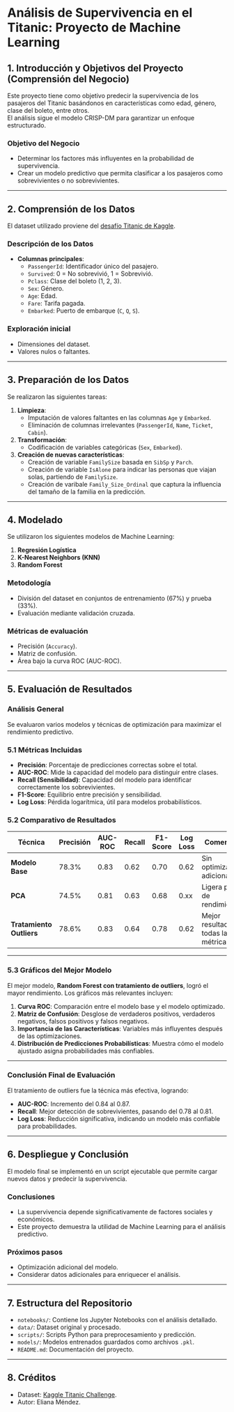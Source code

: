 # **Análisis de Supervivencia en el Titanic: Proyecto de Machine Learning**

## **1. Introducción y Objetivos del Proyecto (Comprensión del Negocio)**  
Este proyecto tiene como objetivo predecir la supervivencia de los pasajeros del Titanic basándonos en características como edad, género, clase del boleto, entre otros.  
El análisis sigue el modelo CRISP-DM para garantizar un enfoque estructurado.  

### **Objetivo del Negocio**  
- Determinar los factores más influyentes en la probabilidad de supervivencia.  
- Crear un modelo predictivo que permita clasificar a los pasajeros como sobrevivientes o no sobrevivientes.  

---

## **2. Comprensión de los Datos**  
El dataset utilizado proviene del [desafío Titanic de Kaggle](https://www.kaggle.com/c/titanic).  

### **Descripción de los Datos**  
- **Columnas principales**:  
  - `PassengerId`: Identificador único del pasajero.  
  - `Survived`: 0 = No sobrevivió, 1 = Sobrevivió.  
  - `Pclass`: Clase del boleto (1, 2, 3).  
  - `Sex`: Género.  
  - `Age`: Edad.  
  - `Fare`: Tarifa pagada.  
  - `Embarked`: Puerto de embarque (`C`, `Q`, `S`).  

### **Exploración inicial**  
- Dimensiones del dataset.  
- Valores nulos o faltantes.  

---

## **3. Preparación de los Datos**  
Se realizaron las siguientes tareas:  
1. **Limpieza**:  
   - Imputación de valores faltantes en las columnas `Age` y `Embarked`.  
   - Eliminación de columnas irrelevantes (`PassengerId`, `Name`, `Ticket`, `Cabin`).  
2. **Transformación**:  
   - Codificación de variables categóricas (`Sex`, `Embarked`).      
3. **Creación de nuevas características**:  
   - Creación de variable `FamilySize` basada en `SibSp` y `Parch`.
   - Creación de variable `IsAlone` para indicar las personas que viajan solas, partiendo de `FamilySize`.
   - Creación de varibale `Family_Size_Ordinal` que captura la influencia del tamaño de la familia en la predicción. 

---

## **4. Modelado**  
Se utilizaron los siguientes modelos de Machine Learning:  
1. **Regresión Logística**  
2. **K-Nearest Neighbors (KNN)**  
3. **Random Forest**    

### **Metodología**  
- División del dataset en conjuntos de entrenamiento (67%) y prueba (33%).  
- Evaluación mediante validación cruzada.  

### **Métricas de evaluación**  
- Precisión (`Accuracy`).  
- Matriz de confusión.  
- Área bajo la curva ROC (AUC-ROC).  

---

## **5. Evaluación de Resultados**

### **Análisis General**  
Se evaluaron varios modelos y técnicas de optimización para maximizar el rendimiento predictivo.  

### **5.1 Métricas Incluidas**  
- **Precisión**: Porcentaje de predicciones correctas sobre el total.  
- **AUC-ROC**: Mide la capacidad del modelo para distinguir entre clases.  
- **Recall (Sensibilidad)**: Capacidad del modelo para identificar correctamente los sobrevivientes.  
- **F1-Score**: Equilibrio entre precisión y sensibilidad.  
- **Log Loss**: Pérdida logarítmica, útil para modelos probabilísticos. 

### **5.2 Comparativo de Resultados**  

| Técnica                  | Precisión | AUC-ROC | Recall | F1-Score | Log Loss | Comentarios                                   |  
|--------------------------|-----------|---------|--------|----------|----------|---------------------------------------------|  
| **Modelo Base**          | 78.3%     | 0.83    | 0.62   | 0.70     | 0.62     | Sin optimizaciones adicionales.             |  
| **PCA**                  | 74.5%     | 0.81    | 0.63   | 0.68     | 0.xx     | Ligera pérdida de rendimiento.              |  
| **Tratamiento Outliers** | 78.6%     | 0.83    | 0.64   | 0.78     | 0.62     | Mejor resultado en todas las métricas.      |  

---

### **5.3 Gráficos del Mejor Modelo**  
El mejor modelo, **Random Forest con tratamiento de outliers**, logró el mayor rendimiento. Los gráficos más relevantes incluyen:  
1. **Curva ROC**: Comparación entre el modelo base y el modelo optimizado.  
2. **Matriz de Confusión**: Desglose de verdaderos positivos, verdaderos negativos, falsos positivos y falsos negativos.  
3. **Importancia de las Características**: Variables más influyentes después de las optimizaciones.  
4. **Distribución de Predicciones Probabilísticas**: Muestra cómo el modelo ajustado asigna probabilidades más confiables.  

---

### **Conclusión Final de Evaluación**  
El tratamiento de outliers fue la técnica más efectiva, logrando:  
- **AUC-ROC**: Incremento del 0.84 al 0.87.  
- **Recall**: Mejor detección de sobrevivientes, pasando del 0.78 al 0.81.  
- **Log Loss**: Reducción significativa, indicando un modelo más confiable para probabilidades.  

---

## **6. Despliegue y Conclusión**  
El modelo final se implementó en un script ejecutable que permite cargar nuevos datos y predecir la supervivencia.  

### **Conclusiones**  
- La supervivencia depende significativamente de factores sociales y económicos.  
- Este proyecto demuestra la utilidad de Machine Learning para el análisis predictivo.  

### **Próximos pasos**  
- Optimización adicional del modelo.  
- Considerar datos adicionales para enriquecer el análisis.  

---

## **7. Estructura del Repositorio**  
- `notebooks/`: Contiene los Jupyter Notebooks con el análisis detallado.  
- `data/`: Dataset original y procesado.  
- `scripts/`: Scripts Python para preprocesamiento y predicción.  
- `models/`: Modelos entrenados guardados como archivos `.pkl`.  
- `README.md`: Documentación del proyecto.  

---

## **8. Créditos**  
- Dataset: [Kaggle Titanic Challenge](https://www.kaggle.com/c/titanic).  
- Autor: Eliana Méndez.  
